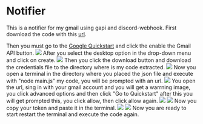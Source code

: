 # Notifier
This is a notifier for my gmail using gapi and discord-webhook.
First download the code with this [url](https://github.com/PWalll/Notifier-Public/archive/master.zip).

Then you must go to the [Google Quickstart](https://developers.google.com/gmail/api/quickstart/nodejs) and click the enable the Gmail API button.
![](https://bit.ly/2KS9hIc)
After you select the desktop option in the drop-down menu and click on create.
![](https://bit.ly/2KRYqOI)
Then you click the download button and download the credentials file to the directory where is my code extracted.
![](https://bit.ly/2yVrodH)
Now you open a terminal in the directory where you placed the json file and execute with "node main.js" my code, you will be prompted with an url.
![](https://bit.ly/2WiAlFU)
You open the url, sing in with your gmail account and you will get a warrning image, you click advanced options and then click "Go to Quickstart" after this you will get prompted this, you click allow, then click allow again.
![](https://bit.ly/3cXOgYO)
![](https://bit.ly/2YpWh4G)
Now you copy your token and paste it in the terminal.
![](https://bit.ly/2YkQEop)
![](https://bit.ly/2KQELhX)
Now you are ready to start restart the terminal and execute the code again.
